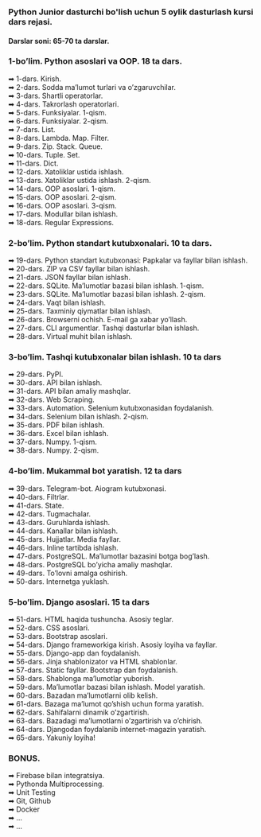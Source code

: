 ### Python Junior dasturchi bo'lish uchun 5 oylik dasturlash kursi dars rejasi.
#### Darslar soni: 65-70 ta darslar.

### 1-bo’lim. Python asoslari va OOP. 18 ta dars.
➡ 1-dars. Kirish.<br>
➡ 2-dars. Sodda ma’lumot turlari va o’zgaruvchilar.<br>
➡ 3-dars. Shartli operatorlar.<br>
➡ 4-dars. Takrorlash operatorlari.<br>
➡ 5-dars. Funksiyalar. 1-qism.<br>
➡ 6-dars. Funksiyalar. 2-qism.<br>
➡ 7-dars. List.<br>
➡ 8-dars. Lambda. Map. Filter.<br>
➡ 9-dars. Zip. Stack. Queue.<br>
➡ 10-dars. Tuple. Set.<br>
➡ 11-dars. Dict.<br>
➡ 12-dars. Xatoliklar ustida ishlash.<br>
➡ 13-dars. Xatoliklar ustida ishlash. 2-qism.<br>
➡ 14-dars. OOP asoslari. 1-qism.<br>
➡ 15-dars. OOP asoslari. 2-qism.<br>
➡ 16-dars. OOP asoslari. 3-qism.<br>
➡ 17-dars. Modullar bilan ishlash.<br>
➡ 18-dars. Regular Expressions.<br>
### 2-bo’lim. Python standart kutubxonalari. 10 ta dars.
➡ 19-dars. Python standart kutubxonasi: Papkalar va fayllar bilan ishlash.<br>
➡ 20-dars. ZIP va CSV fayllar bilan ishlash.<br>
➡ 21-dars. JSON fayllar bilan ishlash.<br>
➡ 22-dars. SQLite. Ma’lumotlar bazasi bilan ishlash. 1-qism.<br>
➡ 23-dars. SQLite. Ma’lumotlar bazasi bilan ishlash. 2-qism.<br>
➡ 24-dars. Vaqt bilan ishlash.<br>
➡ 25-dars. Taxminiy qiymatlar bilan ishlash.<br>
➡ 26-dars. Browserni ochish. E-mail ga xabar yo’llash.<br>
➡ 27-dars. CLI argumentlar. Tashqi dasturlar bilan ishlash.<br>
➡ 28-dars. Virtual muhit bilan ishlash.<br>
### 3-bo’lim. Tashqi kutubxonalar bilan ishlash. 10 ta dars
➡ 29-dars. PyPI.<br>
➡ 30-dars. API bilan ishlash.<br>
➡ 31-dars. API bilan amaliy mashqlar.<br>
➡ 32-dars. Web Scraping.<br>
➡ 33-dars. Automation. Selenium kutubxonasidan foydalanish.<br>
➡ 34-dars. Selenium bilan ishlash. 2-qism.<br>
➡ 35-dars. PDF bilan ishlash.<br>
➡ 36-dars. Excel bilan ishlash.<br>
➡ 37-dars. Numpy. 1-qism.<br>
➡ 38-dars. Numpy. 2-qism.<br>
### 4-bo’lim. Mukammal bot yaratish. 12 ta dars
➡ 39-dars. Telegram-bot. Aiogram kutubxonasi.<br>
➡ 40-dars. Filtrlar.<br>
➡ 41-dars. State.<br>
➡ 42-dars. Tugmachalar.<br>
➡ 43-dars. Guruhlarda ishlash.<br>
➡ 44-dars. Kanallar bilan ishlash.<br>
➡ 45-dars. Hujjatlar. Media fayllar.<br>
➡ 46-dars. Inline tartibda ishlash.<br>
➡ 47-dars. PostgreSQL. Ma’lumotlar bazasini botga bog’lash.<br>
➡ 48-dars. PostgreSQL bo’yicha amaliy mashqlar.<br>
➡ 49-dars. To’lovni amalga oshirish.<br>
➡ 50-dars. Internetga yuklash.<br>
### 5-bo’lim. Django asoslari. 15 ta dars
➡ 51-dars. HTML haqida tushuncha. Asosiy teglar.<br>
➡ 52-dars. CSS asoslari.<br>
➡ 53-dars. Bootstrap asoslari.<br>
➡ 54-dars. Django frameworkiga kirish. Asosiy loyiha va fayllar.<br>
➡ 55-dars. Django-app dan foydalanish.<br>
➡ 56-dars. Jinja shablonizator va HTML shablonlar.<br>
➡ 57-dars. Static fayllar. Bootstrap dan foydalanish.<br>
➡ 58-dars. Shablonga ma’lumotlar yuborish.<br>
➡ 59-dars. Ma’lumotlar bazasi bilan ishlash. Model yaratish.<br>
➡ 60-dars. Bazadan ma’lumotlarni olib kelish.<br>
➡ 61-dars. Bazaga ma’lumot qo’shish uchun forma yaratish.<br>
➡ 62-dars. Sahifalarni dinamik o’zgartirish.<br>
➡ 63-dars. Bazadagi ma’lumotlarni o’zgartirish va o’chirish.<br>
➡ 64-dars. Djangodan foydalanib internet-magazin yaratish.<br>
➡ 65-dars. Yakuniy loyiha!<br>
### BONUS.
➡ Firebase bilan integratsiya.<br>
➡ Pythonda Multiprocessing.<br>
➡ Unit Testing<br>
➡ Git, Github<br>
➡ Docker<br>
➡ ...<br>
➡ ...<br>
